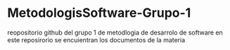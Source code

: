 # MetodologisSoftware-Grupo-1

reopositorio github del grupo 1 de metodlogia de desarrolo de software 
en este reposirorio se encuientran los documentos de la materia 

